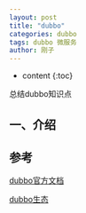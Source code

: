 ```yaml
---
layout: post
title: "dubbo"
categories: dubbo
tags: dubbo 微服务
author: 刚子
---
```


* content
{:toc}

总结dubbo知识点











## 一、介绍


## 参考

[dubbo官方文档](http://dubbo.apache.org/zh-cn/docs/user/quick-start.html)

[dubbo生态](http://dubbo.apache.org/zh-cn/community/index.html)
